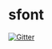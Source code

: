 # sfont

[![Gitter](https://badges.gitter.im/laamella-gad/sfont.svg)](https://gitter.im/laamella-gad/sfont?utm_source=badge&utm_medium=badge&utm_campaign=pr-badge&utm_content=badge)